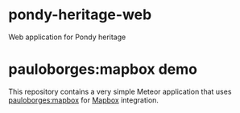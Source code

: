 
# pondy-heritage-web
Web application for Pondy heritage

# pauloborges:mapbox demo

This repository contains a very simple Meteor application that uses
[pauloborges:mapbox](https://github.com/pauloborges/meteor-mapbox) for
[Mapbox](https://www.mapbox.com/) integration.

